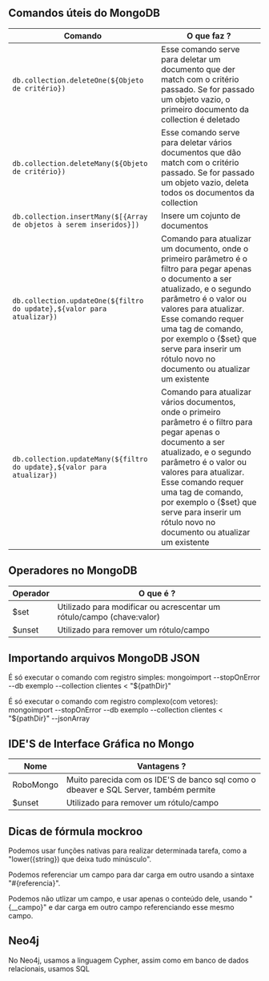 ## Comandos úteis do MongoDB

| Comando | O que faz ? |
|-|-|
|`db.collection.deleteOne(${Objeto de critério})` | Esse comando serve para deletar um documento que der match com o critério passado. Se for passado um objeto vazio, o primeiro documento da collection é deletado |
| `db.collection.deleteMany(${Objeto de critério})` | Esse comando serve para deletar vários documentos que dão match com o critério passado. Se for passado um objeto vazio, deleta todos os documentos da collection |
| `db.collection.insertMany($[{Array de objetos à serem inseridos}])` | Insere um cojunto de documentos|
| `db.collection.updateOne(${filtro do update},${valor para atualizar})`| Comando para atualizar um documento, onde o primeiro parâmetro é o filtro para pegar apenas o documento a ser atualizado, e o segundo parâmetro é o valor ou valores para atualizar. Esse comando requer uma tag de comando, por exemplo o {$set} que serve para inserir um rótulo novo no documento ou atualizar um existente |
| `db.collection.updateMany(${filtro do update},${valor para atualizar})`| Comando para atualizar vários documentos, onde o primeiro parâmetro é o filtro para pegar apenas o documento a ser atualizado, e o segundo parâmetro é o valor ou valores para atualizar. Esse comando requer uma tag de comando, por exemplo o {$set} que serve para inserir um rótulo novo no documento ou atualizar um existente |

## Operadores no MongoDB

| Operador | O que é ? 
| - | - |
| $set | Utilizado para modificar ou acrescentar um rótulo/campo (chave:valor) |
| $unset | Utilizado para remover um rótulo/campo | 

## Importando arquivos MongoDB JSON

É só executar o comando com registro simples: mongoimport --stopOnError --db exemplo --collection clientes < "${pathDir}"

É só executar o comando com registro complexo(com vetores): mongoimport --stopOnError --db exemplo --collection clientes < "${pathDir}" --jsonArray

## IDE'S de Interface Gráfica no Mongo

| Nome | Vantagens ? 
| - | - |
| RoboMongo | Muito parecida com os IDE'S de banco sql como o dbeaver e SQL Server, também permite |
| $unset | Utilizado para remover um rótulo/campo | 


## Dicas de fórmula mockroo

Podemos usar funções nativas para realizar determinada tarefa, como a "lower({string}) que deixa tudo minúsculo".

Podemos referenciar um campo para dar carga em outro usando a sintaxe "#{referencia}".

Podemos não utlizar um campo, e usar apenas o conteúdo dele, usando "{__campo}" e dar carga em outro campo referenciando esse mesmo campo.

## Neo4j

No Neo4j, usamos a linguagem Cypher, assim como em banco de dados relacionais, usamos SQL